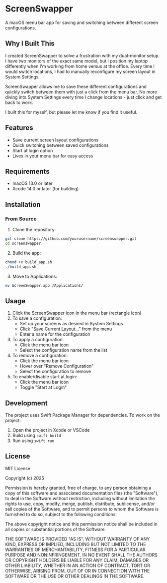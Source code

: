 # ScreenSwapper

A macOS menu bar app for saving and switching between different screen configurations.

## Why I Built This

I created ScreenSwapper to solve a frustration with my dual-monitor setup. I have two monitors of the exact same model, but I position my laptop differently when I'm working from home versus at the office. Every time I would switch locations, I had to manually reconfigure my screen layout in System Settings.

ScreenSwapper allows me to save these different configurations and quickly switch between them with just a click from the menu bar. No more diving into System Settings every time I change locations - just click and get back to work.

I built this for myself, but please let me know if you find it useful.

## Features

- Save current screen layout configurations
- Quick switching between saved configurations
- Start at login option
- Lives in your menu bar for easy access

## Requirements

- macOS 13.0 or later
- Xcode 14.0 or later (for building)

## Installation

### From Source

1. Clone the repository:
```bash
git clone https://github.com/yourusername/screenswapper.git
cd screenswapper
```

2. Build the app:
```bash
chmod +x build_app.sh
./build_app.sh
```

3. Move to Applications:
```bash
mv ScreenSwapper.app /Applications/
```

## Usage

1. Click the ScreenSwapper icon in the menu bar (rectangle icon)
2. To save a configuration:
   - Set up your screens as desired in System Settings
   - Click "Save Current Layout..." from the menu
   - Enter a name for the configuration
3. To apply a configuration:
   - Click the menu bar icon
   - Select the configuration name from the list
4. To remove a configuration:
   - Click the menu bar icon
   - Hover over "Remove Configuration"
   - Select the configuration to remove
5. To enable/disable start at login:
   - Click the menu bar icon
   - Toggle "Start at Login"

## Development

The project uses Swift Package Manager for dependencies. To work on the project:

1. Open the project in Xcode or VSCode
2. Build using `swift build`
3. Run using `swift run`

## License

MIT License

Copyright (c) 2025

Permission is hereby granted, free of charge, to any person obtaining a copy
of this software and associated documentation files (the "Software"), to deal
in the Software without restriction, including without limitation the rights
to use, copy, modify, merge, publish, distribute, sublicense, and/or sell
copies of the Software, and to permit persons to whom the Software is
furnished to do so, subject to the following conditions:

The above copyright notice and this permission notice shall be included in all
copies or substantial portions of the Software.

THE SOFTWARE IS PROVIDED "AS IS", WITHOUT WARRANTY OF ANY KIND, EXPRESS OR
IMPLIED, INCLUDING BUT NOT LIMITED TO THE WARRANTIES OF MERCHANTABILITY,
FITNESS FOR A PARTICULAR PURPOSE AND NONINFRINGEMENT. IN NO EVENT SHALL THE
AUTHORS OR COPYRIGHT HOLDERS BE LIABLE FOR ANY CLAIM, DAMAGES OR OTHER
LIABILITY, WHETHER IN AN ACTION OF CONTRACT, TORT OR OTHERWISE, ARISING FROM,
OUT OF OR IN CONNECTION WITH THE SOFTWARE OR THE USE OR OTHER DEALINGS IN THE
SOFTWARE.

